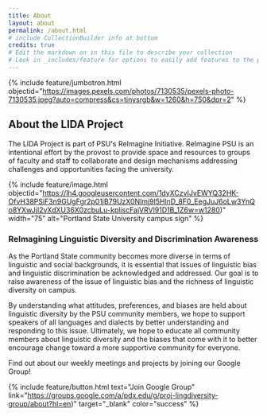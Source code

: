 ```yaml
---
title: About
layout: about
permalink: /about.html
# include CollectionBuilder info at bottom
credits: true
# Edit the markdown on in this file to describe your collection
# Look in _includes/feature for options to easily add features to the page
---
```


{% include feature/jumbotron.html objectid="https://images.pexels.com/photos/7130535/pexels-photo-7130535.jpeg?auto=compress&cs=tinysrgb&w=1260&h=750&dpr=2" %}

## About the LIDA Project

The LIDA Project is part of PSU's ReImagine Initiative. ReImagine PSU is an intentional effort by the provost to provide space and resources to groups of faculty and staff to collaborate and design mechanisms addressing challenges and opportunities facing the university. 

{% include feature/image.html objectid="https://lh4.googleusercontent.com/1dyXCzvIJvEWYQ32HK-OfvH38PSiF3n9GUgFgr2p01jB79UzX0Nlmj9I5HlnD_8F0_EegJuJ6oLw3YnQo8YXwJjI2vXdXU36X0zcbuLu-kpliscFajVRVl91D1B_1Z6w=w1280)" width="75" alt="Portland State University campus sign" %}

### ReImagining Linguistic Diversity and Discrimination Awareness

As the Portland State community becomes more diverse in terms of linguistic and social backgrounds, it is essential that issues of linguistic bias and linguistic discrimination be acknowledged and addressed. Our goal is to raise awareness of the issue of linguistic bias and the richness of linguistic diversity on campus. 

By understanding what attitudes, preferences, and biases are held about linguistic diversity by the PSU community members, we hope to support speakers of all languages and dialects by better understanding and responding to this issue. Ultimately, we hope to educate all community members about linguistic diversity and the biases that come with it to better encourage change toward a more supportive community for everyone.

Find out about our weekly meetings and projects by joining our Google Group!

{% include feature/button.html text="Join Google Group" link="https://groups.google.com/a/pdx.edu/g/proj-lingdiversity-group/about?hl=en)" target="_blank" color="success" %}
